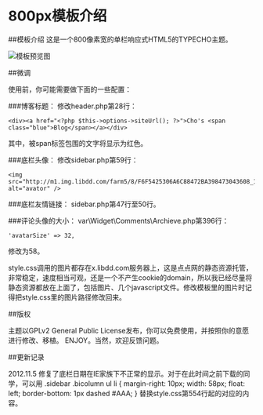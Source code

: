 800px模板介绍
=====
##模板介绍
这是一个800像素宽的单栏响应式HTML5的TYPECHO主题。

![模板预览图](http://page-attach.stor.sinaapp.com/1283320454.jpg "模板预览图") 

##微调

使用前，你可能需要做下面的一些配置：

###博客标题：
修改header.php第28行：

    <div><a href="<?php $this->options->siteUrl(); ?>">Cho's <span class="blue">Blog</span></a></div>

其中，被span标签包围的文字将显示为红色。

###底栏头像：
修改sidebar.php第59行：

    <img src="http://m1.img.libdd.com/farm5/8/F6F5425306A6C88472BA398473043608_180_220.PNG" alt="avator" />

###底栏友情链接：
sidebar.php第47行至50行。

###评论头像的大小：
var\Widget\Comments\Archieve.php第396行：

    'avatarSize' => 32,

修改为58。

style.css调用的图片都存在x.libdd.com服务器上，这是点点网的静态资源托管，非常稳定，速度相当可观，还是一个不产生cookie的domain，所以我已经尽量将静态资源都放在上面了，包括图片、几个javascript文件。修改模板里的图片时记得把style.css里的图片路径修改回来。

##版权

主题以GPLv2 General Public License发布，你可以免费使用，并按照你的意愿进行修改、移植。
ENJOY。当然，欢迎反馈问题。

##更新记录

2012.11.5 修复了底栏日期在IE家族下不正常的显示。对于在此时间之前下载的同学，可以用
    .sidebar .bicolumn ul li { margin-right: 10px; width: 58px; float: left; border-bottom: 1px dashed #AAA; }
替换style.css第554行起的对应的内容。
